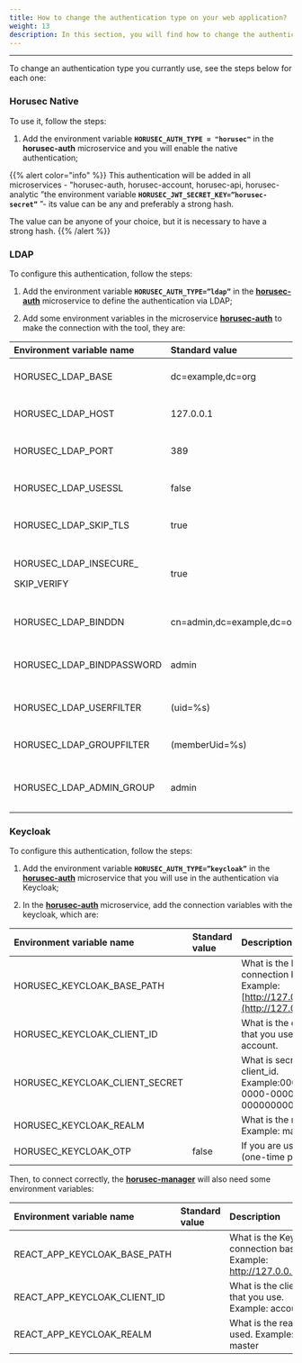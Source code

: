 ```yaml
---
title: How to change the authentication type on your web application?
weight: 13
description: In this section, you will find how to change the authentication types on Horusec's web application.
---
```


---

To change an authentication type you currantly use, see the steps below for each one: 

### **Horusec Native**

To use it, follow the steps: 

1. Add the environment variable **`HORUSEC_AUTH_TYPE = "horusec"`** in the **horusec-auth** microservice and you will enable the native authentication; 

{{% alert color="info" %}}
This authentication will be added in all microservices - "horusec-auth, horusec-account, horusec-api, horusec- analytic ”the environment variable **`HORUSEC_JWT_SECRET_KEY=”horusec-secret”`** ”- its value can be any and preferably a strong hash.

The value can be anyone of your choice, but it is necessary to have a strong hash.
{{% /alert %}}

### **LDAP**

To configure this authentication, follow the steps: 

1. Add the environment variable **`HORUSEC_AUTH_TYPE=”ldap”`** in the [**horusec-auth**](https://github.com/ZupIT/horusec/tree/master/horusec-auth) microservice   to define the authentication via LDAP;

2. Add some environment variables in the microservice [**horusec-auth**](https://github.com/ZupIT/horusec/tree/master/horusec-auth) to make the connection with the tool, they are:

<table>
  <thead>
    <tr>
      <th style="text-align:left"><b>Environment variable name</b>
      </th>
      <th style="text-align:left"><b>Standard value</b>
      </th>
      <th style="text-align:left"><b>Description</b>
      </th>
    </tr>
  </thead>
  <tbody>
    <tr>
      <td style="text-align:left">HORUSEC_LDAP_BASE</td>
      <td style="text-align:left">dc=example,dc=org</td>
      <td style="text-align:left">LDAP connection base</td>
    </tr>
    <tr>
      <td style="text-align:left">HORUSEC_LDAP_HOST</td>
      <td style="text-align:left">127.0.0.1</td>
      <td style="text-align:left">LDAP connection host</td>
    </tr>
    <tr>
      <td style="text-align:left">HORUSEC_LDAP_PORT</td>
      <td style="text-align:left">389</td>
      <td style="text-align:left">LDAP connection port</td>
    </tr>
    <tr>
      <td style="text-align:left">HORUSEC_LDAP_USESSL</td>
      <td style="text-align:left">false</td>
      <td style="text-align:left">Checks whether to use SSL</td>
    </tr>
    <tr>
      <td style="text-align:left">HORUSEC_LDAP_SKIP_TLS</td>
      <td style="text-align:left">true</td>
      <td style="text-align:left">Checks whether to skip TLS</td>
    </tr>
    <tr>
      <td style="text-align:left">
        <p>HORUSEC_LDAP_INSECURE_</p>
        <p>SKIP_VERIFY</p>
      </td>
      <td style="text-align:left">true</td>
      <td style="text-align:left">Checks whether to skip insecurity check</td>
    </tr>
    <tr>
      <td style="text-align:left">HORUSEC_LDAP_BINDDN</td>
      <td style="text-align:left">cn=admin,dc=example,dc=org</td>
      <td style="text-align:left">Definition for Idap admin entity</td>
    </tr>
    <tr>
      <td style="text-align:left">HORUSEC_LDAP_BINDPASSWORD</td>
      <td style="text-align:left">admin</td>
      <td style="text-align:left">Definition the LDAP admin entity password</td>
    </tr>
    <tr>
      <td style="text-align:left">HORUSEC_LDAP_USERFILTER</td>
      <td style="text-align:left">(uid=%s)</td>
      <td style="text-align:left">What is the way of filter for users</td>
    </tr>
    <tr>
      <td style="text-align:left">HORUSEC_LDAP_GROUPFILTER</td>
      <td style="text-align:left">(memberUid=%s)</td>
      <td style="text-align:left">What is the way of filter for groups</td>
    </tr>
    <tr>
      <td style="text-align:left">HORUSEC_LDAP_ADMIN_GROUP</td>
      <td style="text-align:left">admin</td>
      <td style="text-align:left">What is the group administrators name</td>
    </tr>
  </tbody>
</table>

### **Keycloak**

To configure this authentication, follow the steps: 

1. Add the environment variable **`HORUSEC_AUTH_TYPE=”keycloak”`** in the [**horusec-auth**](https://github.com/ZupIT/horusec/tree/master/horusec-auth) microservice that you will use in the authentication via Keycloak;

2. In the  [**horusec-auth**](https://github.com/ZupIT/horusec/tree/master/horusec-auth) microservice, add the connection variables with the keycloak, which are:

|  **Environment variable name**  | **Standard value** | **Description** |
| :--- | :--- | :--- |
| HORUSEC\_KEYCLOAK\_BASE\_PATH |  | What is the keycloak connection base. Example:[http://127.0.0.1:8080](http://127.0.0.1:8080) |
| HORUSEC\_KEYCLOAK\_CLIENT\_ID |  | What is the client\_id that you use. Example: account. |
| HORUSEC\_KEYCLOAK\_CLIENT\_SECRET |  | What is secret  used to client\_id. Example:00000000-0000-0000-0000-000000000000. |
| HORUSEC\_KEYCLOAK\_REALM |  | What is the realm used. Example: master. |
| HORUSEC\_KEYCLOAK\_OTP | false | If you are using otp \(one-time password\). |

Then, to connect correctly, the [**horusec-manager**](https://github.com/ZupIT/horusec/tree/master/horusec-manager) will also need some environment variables:

|  **Environment variable name** | **Standard value** | **Description** |
| :--- | :--- | :--- |
| REACT\_APP\_KEYCLOAK\_BASE\_PATH |  | What is the Keycloak connection base  Example: http://127.0.0.1:8080 |
| REACT\_APP\_KEYCLOAK\_CLIENT\_ID |  | What is the client\_id that you use. Example: account |
| REACT\_APP\_KEYCLOAK\_REALM |  | What is the realm used. Example: master |
